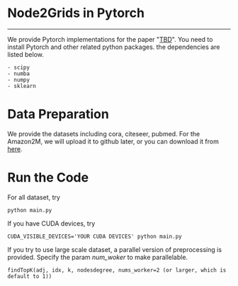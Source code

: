 # Node2Grids in Pytorch
------
We provide Pytorch implementations for the paper "[TBD](https://arxiv.org/abs/2003.09638 "TBD")". You need to install Pytorch and other related python packages. the dependencies are listed below.
```
- scipy
- numba
- numpy
- sklearn
```
# Data Preparation
We provide the datasets including cora, citeseer, pubmed. For the Amazon2M, we will upload it to github later, or you can download it from [here](https://drive.google.com/drive/folders/1qWL76l7wYcESLfYNg0KbNjk22DEP_CTQ?usp=sharing "here").
# Run the Code
For all dataset, try
```
python main.py
```
If you have CUDA devices, try
```
CUDA_VISIBLE_DEVICES='YOUR CUDA DEVICES' python main.py
```
If you try to use large scale dataset, a parallel version of preprocessing is provided. Specify the param *num_woker* to make parallelable.
```
findTopK(adj, idx, k, nodesdegree, nums_worker=2 (or larger, which is default to 1))
```

